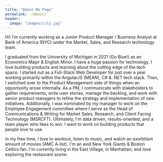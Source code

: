 ```yaml
---
title: "About Me Page"
permalink:  /about/
header:
  image: "images/city.jpg"
---
```

Hi! I'm currently working as a Junior Product Manager / Business Analyst at Bank of America (NYC) under the Market, Sales, and Research technology team.

I graduated from the University of Michigan in 2021 (Go Blue!) as an Economics Major & English Minor. I have a huge passion for technology. I love building products and learning about the cutting edge of the tech space. I started out as a Full-Stack Web Developer for just over a year working primarily within the AngularJS (MEAN), C# & .NET tech stack. Then, I switched over to the Product Management side of things when an opportunity arose internally. As a PM, I  communicate with stakeholders to gather requirements, write user stories, manage the backlog, and work with senior product managers to refine the strategy and implementation of new initiatives. Additionally, I was nominated by my manager to work on the Employee Engagement committee where I serve as the Head of Communications & Writing for Market Sales, Research, and Client Facing Technology (MSRCFT). Ultimately, I'm data driven, results-oriented, and a team player who likes to win. I want to work on building products that people love to use.

In my free time, I love to workout, listen to music, and watch an exorbitant amount of movies (AMC A-list). I'm an avid New York Giants & Boston Celtics fan. I'm currently living in the East Village, in Manhattan, and love exploring the restaurant scene.
